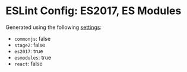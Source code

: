 # ESLint Config: ES2017, ES Modules

Generated using the following [settings](https://github.com/wildpeaks/packages-eslint-config#readme):

- `commonjs`: false
- `stage2`: false
- `es2017`: true
- `esmodules`: true
- `react`: false
	